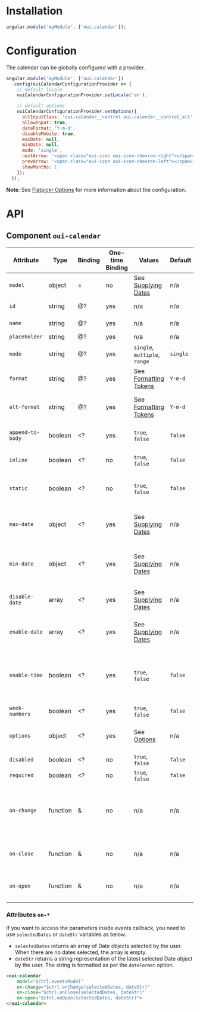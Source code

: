 # Installation

```js
angular.module('myModule', ['oui.calendar']);
```

# Configuration

The calendar can be globally configured with a provider.

```js
angular.module('myModule', ['oui.calendar'])
  .config(ouiCalendarConfigurationProvider => {
    // default locale
    ouiCalendarConfigurationProvider.setLocale('en');

    // default options
    ouiCalendarConfigurationProvider.setOptions({
      altInputClass: 'oui-calendar__control oui-calendar__control_alt',
      allowInput: true,
      dateFormat: 'Y-m-d',
      disableMobile: true,
      maxDate: null,
      minDate: null,
      mode: 'single',
      nextArrow: '<span class="oui-icon oui-icon-chevron-right"></span>',
      prevArrow: '<span class="oui-icon oui-icon-chevron-left"></span>',
      showMonths: 1
    });
  });
```

**Note**: See [Flatpickr Options](https://flatpickr.js.org/options/) for more information about the configuration.

# API

## Component `oui-calendar`

| Attribute         | Type      | Binding   | One-time Binding  | Values                                                                                    | Default   | Description
| ----              | ----      | ----      | ----              | ----                                                                                      | ----      | ----
| `model`           | object    | =         | no                | See [Supplying Dates](https://flatpickr.js.org/examples/#supplying-dates-for-flatpickr)   | n/a       | model bound to component
| `id`              | string    | @?        | yes               | n/a                                                                                       | n/a       | id attribute of the field
| `name`            | string    | @?        | yes               | n/a                                                                                       | n/a       | name attribute of the field
| `placeholder`     | string    | @?        | yes               | n/a                                                                                       | n/a       | placeholder text
| `mode`            | string    | @?        | yes               | `single`, `multiple`, `range`                                                             | `single`  | set a different selection mode for the calendar
| `format`          | string    | @?        | yes               | See [Formatting Tokens](https://flatpickr.js.org/formatting/)                             | `Y-m-d`   | format the date of the model
| `alt-format`      | string    | @?        | yes               | See [Formatting Tokens](https://flatpickr.js.org/formatting/)                             | `Y-m-d`   | format the date of the field. `format` is used if undefined
| `append-to-body`  | boolean   | <?        | yes               | `true`, `false`                                                                           | `false`   | append the calendar to the body of the page
| `inline`          | boolean   | <?        | no                | `true`, `false`                                                                           | `false`   | show the calendar below the input
| `static`          | boolean   | <?        | no                | `true`, `false`                                                                           | `false`   | position the calendar relatively to the input
| `max-date`        | object    | <?        | yes               | See [Supplying Dates](https://flatpickr.js.org/examples/#supplying-dates-for-flatpickr)   | n/a       | specifies the maximum/latest date (inclusively) allowed for selection
| `min-date`        | object    | <?        | yes               | See [Supplying Dates](https://flatpickr.js.org/examples/#supplying-dates-for-flatpickr)   | n/a       | specifies the minimum/earliest date (inclusively) allowed for selection
| `disable-date`    | array     | <?        | yes               | See [Supplying Dates](https://flatpickr.js.org/examples/#supplying-dates-for-flatpickr)   | n/a       | make certain dates unavailable for selection
| `enable-date`     | array     | <?        | yes               | See [Supplying Dates](https://flatpickr.js.org/examples/#supplying-dates-for-flatpickr)   | n/a       | make certain dates only available for selection
| `enable-time`     | boolean   | <?        | yes               | `true`, `false`                                                                           | `false`   | show time selection after a date is selected. See [Time picker examples](https://flatpickr.js.org/examples/#time-picker) for more information.
| `week-numbers`    | boolean   | <?        | yes               | `true`, `false`                                                                           | `false`   | week numbers flag
| `options`         | object    | <?        | yes               | See [Options](https://flatpickr.js.org/options/)                                          | n/a       | flatpickr options for more advanced configuration
| `disabled`        | boolean   | <?        | no                | `true`, `false`                                                                           | `false`   | disabled flag
| `required`        | boolean   | <?        | no                | `true`, `false`                                                                           | `false`   | required flag
| `on-change`       | function  | &         | no                | n/a                                                                                       | n/a       | handler triggered when the user selects a date, or changes the time on a selected date
| `on-close`        | function  | &         | no                | n/a                                                                                       | n/a       | handler triggered when the calendar is closed
| `on-open`         | function  | &         | no                | n/a                                                                                       | n/a       | handler triggered when the calendar is opened

### Attributes `on-*`

If you want to access the parameters inside events callback, you need to use `selectedDates` or `dateStr` variables as below.

* `selectedDates` returns an array of Date objects selected by the user. When there are no dates selected, the array is empty.
* `dateStr` returns a string representation of the latest selected Date object by the user. The string is formatted as per the `dateFormat` option.

```html
<oui-calendar
    model="$ctrl.eventsModel"
    on-change="$ctrl.onChange(selectedDates, dateStr)"
    on-close="$ctrl.onClose(selectedDates, dateStr)"
    on-open="$ctrl.onOpen(selectedDates, dateStr)">
</oui-calendar>
```
